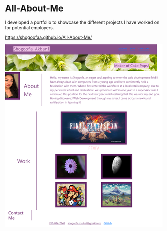 # All-About-Me

I developed a portfolio to showcase the different projects I have worked on for potential employers.

https://shogoofaa.github.io/All-About-Me/

![splash-page}](assets\Images\shogoofaa.github.io_All-About-Me_.png)
